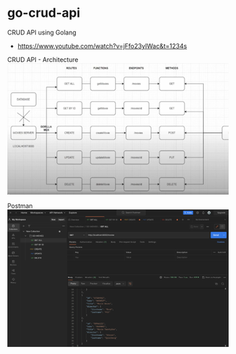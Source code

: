 # go-crud-api

CRUD API using Golang
- https://www.youtube.com/watch?v=jFfo23yIWac&t=1234s

CRUD API - Architecture</br>
<img src="./crud-api.png" width=600>

Postman</br>
<img src="./postman.png" width=600>
